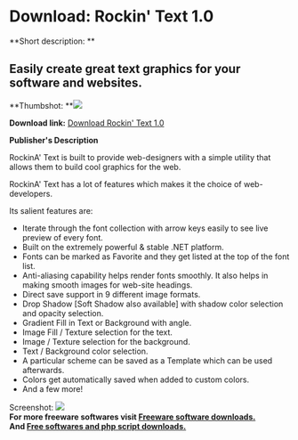 # Download: Rockin' Text 1.0

**Short description: **

## Easily create great text graphics for your software and websites.

  
**Thumbshot: **![](http://www.freewarefiles.com/screenshot/Rockintext_md.gif)   
  
**Download link:** [Download Rockin' Text 1.0](http://freesoftwares.boysofts.com/Rockin-Text_program_13648.html)  
  

**Publisher's Description**  
  

RockinA' Text is built to provide web-designers with a simple utility that
allows them to build cool graphics for the web.

RockinA' Text has a lot of features which makes it the choice of web-
developers.

Its salient features are:

  * Iterate through the font collection with arrow keys easily to see live preview of every font. 
  * Built on the extremely powerful & stable .NET platform. 
  * Fonts can be marked as Favorite and they get listed at the top of the font list. 
  * Anti-aliasing capability helps render fonts smoothly. It also helps in making smooth images for web-site headings. 
  * Direct save support in 9 different image formats. 
  * Drop Shadow [Soft Shadow also available] with shadow color selection and opacity selection. 
  * Gradient Fill in Text or Background with angle. 
  * Image Fill / Texture selection for the text. 
  * Image / Texture selection for the background. 
  * Text / Background color selection. 
  * A particular scheme can be saved as a Template which can be used afterwards. 
  * Colors get automatically saved when added to custom colors. 
  * And a few more! 

  
  
Screenshot: ![](http://www.freewarefiles.com/screenshot/Rockintext.gif)  
**For more freeware softwares visit [Freeware software downloads.](http://freesoftwares.boysofts.com/)**   
**And [Free softwares and php script downloads.](http://www.boysofts.com/)**

